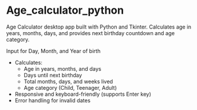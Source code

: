 # Age_calculator_python
Age Calculator desktop app built with Python and Tkinter. Calculates age in years, months, days, and provides next birthday countdown and age category.

Input for Day, Month, and Year of birth
- Calculates:
  - Age in years, months, and days
  - Days until next birthday
  - Total months, days, and weeks lived
  - Age category (Child, Teenager, Adult)
- Responsive and keyboard-friendly (supports Enter key)
- Error handling for invalid dates
